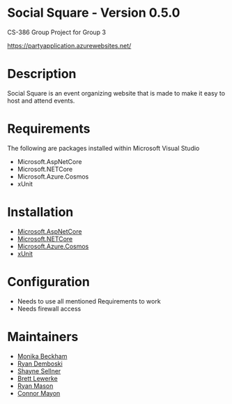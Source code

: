 # Social Square - Version 0.5.0
CS-386 Group Project for Group 3

https://partyapplication.azurewebsites.net/

# Description
Social Square is an event organizing website that is made to make it easy to host and attend events. 

# Requirements
The following are packages installed within Microsoft Visual Studio
- Microsoft.AspNetCore
- Microsoft.NETCore
- Microsoft.Azure.Cosmos
- xUnit

# Installation 
- [Microsoft.AspNetCore](https://dotnet.microsoft.com/download)
- [Microsoft.NETCore](https://dotnet.microsoft.com/download)
- [Microsoft.Azure.Cosmos](https://www.nuget.org/packages/Microsoft.Azure.Cosmos)
- [xUnit](https://xunit.net/)

# Configuration 
- Needs to use all mentioned Requirements to work
- Needs firewall access

# Maintainers
- [Monika Beckham](https://github.com/triple-lariat)
- [Ryan Demboski](https://github.com/rdemboski)
- [Shayne Sellner](https://github.com/shaynesellner)
- [Brett Lewerke](https://github.com/brettlewerke1)
- [Ryan Mason](https://github.com/ryantmason)
- [Connor Mayon](https://github.com/Connor-Mayon)
